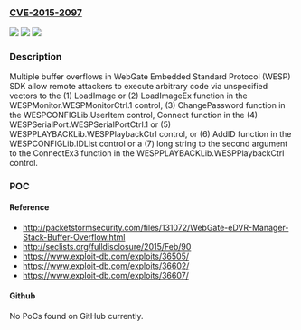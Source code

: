### [CVE-2015-2097](https://cve.mitre.org/cgi-bin/cvename.cgi?name=CVE-2015-2097)
![](https://img.shields.io/static/v1?label=Product&message=n%2Fa&color=blue)
![](https://img.shields.io/static/v1?label=Version&message=n%2Fa&color=blue)
![](https://img.shields.io/static/v1?label=Vulnerability&message=n%2Fa&color=brighgreen)

### Description

Multiple buffer overflows in WebGate Embedded Standard Protocol (WESP) SDK allow remote attackers to execute arbitrary code via unspecified vectors to the (1) LoadImage or (2) LoadImageEx function in the WESPMonitor.WESPMonitorCtrl.1 control, (3) ChangePassword function in the WESPCONFIGLib.UserItem control, Connect function in the (4) WESPSerialPort.WESPSerialPortCtrl.1 or (5) WESPPLAYBACKLib.WESPPlaybackCtrl control, or (6) AddID function in the WESPCONFIGLib.IDList control or a (7) long string to the second argument to the ConnectEx3 function in the WESPPLAYBACKLib.WESPPlaybackCtrl control.

### POC

#### Reference
- http://packetstormsecurity.com/files/131072/WebGate-eDVR-Manager-Stack-Buffer-Overflow.html
- http://seclists.org/fulldisclosure/2015/Feb/90
- https://www.exploit-db.com/exploits/36505/
- https://www.exploit-db.com/exploits/36602/
- https://www.exploit-db.com/exploits/36607/

#### Github
No PoCs found on GitHub currently.

